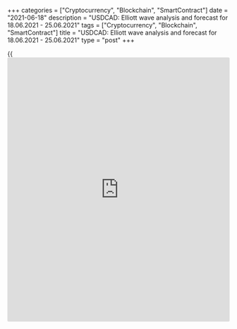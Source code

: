 +++
categories = ["Cryptocurrency", "Blockchain", "SmartContract"]
date = "2021-06-18"
description = "USDCAD: Elliott wave analysis and forecast for 18.06.2021 - 25.06.2021"
tags = ["Cryptocurrency", "Blockchain", "SmartContract"]
title = "USDCAD: Elliott wave analysis and forecast for 18.06.2021 - 25.06.2021"
type = "post"
+++

{{<iframe id="large-banner" src="https://www.bounty.group/#slide=27.0" width="100%" height="600" scrolling="no" style="border: 0px solid rgb(216, 221, 230); border-radius: 3px;">}}

2021-06-18

2021-06-18

USDCAD: Elliott wave analysis and forecast for 18.06.2021 –
25.06.2021Alex Geuta

 **Main scenario:** consider short positions below the level of 1.2712
with a target of 1.1850 – 1.1700 once correction is completed.

 **Alternative scenario:** ****breakout and consolidation above the
level of 1.2712 will allow the pair to continue rising to the levels of
1.2873 – 1.3405.

 **Analysis:** Daily time frame: wave (С) of 4 of larger degree
continues developing, with the third wave 3 of (C) formed inside. The
fifth wave v of 3 finished forming on the H4 time frame, with wave (v)
of v completed inside. On the H1 time frame, a descending correction
appears to have started forming as the fourth wave 4 of (C), with wave a
of 4 formed within. If the presumption is correct, the pair will
continue to fall to the levels of 1.1850 – 1.1700 once the correction is
over. The level of 1.2712 is critical in this scenario as a breakout
will enable the pair to continue rising to the levels of 1.2873 –
1.3405.

* * *

* * *



## Price chart of USDCAD in real time mode

The content of this article reflects the author’s opinion and does not
necessarily reflect the official position of LiteForex. The material
published on this page is provided for informational purposes only and
should not be considered as the provision of investment advice for the
purposes of Directive 2004/39/EC.

Rate this article:

{{value}}

( {{count}} {{title}} )